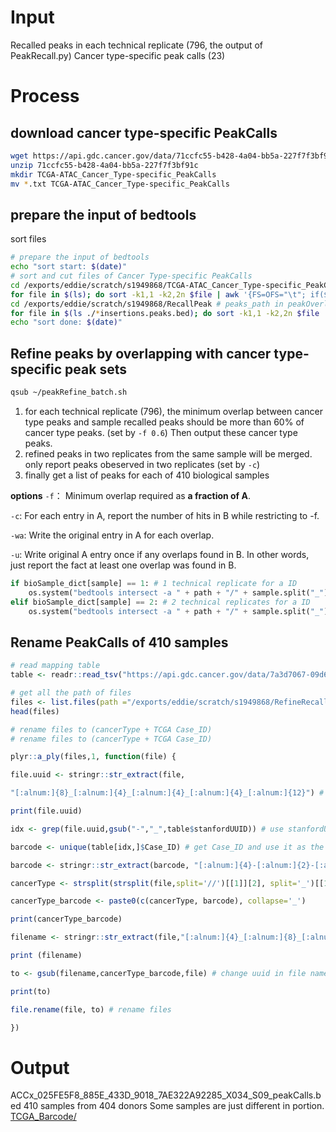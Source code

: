 # Input
Recalled peaks in each technical replicate (796, the output of PeakRecall.py)
Cancer type-specific peak calls (23)
# Process
## download cancer type-specific PeakCalls
```bash
wget https://api.gdc.cancer.gov/data/71ccfc55-b428-4a04-bb5a-227f7f3bf91c
unzip 71ccfc55-b428-4a04-bb5a-227f7f3bf91c
mkdir TCGA-ATAC_Cancer_Type-specific_PeakCalls
mv *.txt TCGA-ATAC_Cancer_Type-specific_PeakCalls
```
## prepare the input of bedtools
sort files
```bash
# prepare the input of bedtools
echo "sort start: $(date)"
# sort and cut files of Cancer Type-specific PeakCalls
cd /exports/eddie/scratch/s1949868/TCGA-ATAC_Cancer_Type-specific_PeakCalls # Cancer_Type_PeakCalls_path in peakOverlap.py
for file in $(ls); do sort -k1,1 -k2,2n $file | awk '{FS=OFS="\t"; if($1~/^chr/){print $1,$2,$3,$4;}}' > /exports/eddie/scratch/s1949868/RefineRecalledPeaks/${file}.sorted; done
cd /exports/eddie/scratch/s1949868/RecallPeak # peaks_path in peakOverlap.py
for file in $(ls ./*insertions.peaks.bed); do sort -k1,1 -k2,2n $file | awk '{FS=OFS="\t"; if($1~/^chr/){print $1,$2,$3}}' > /exports/eddie/scratch/s1949868/RefineRecalledPeaks/${file}.sorted; done
echo "sort done: $(date)"
```
## Refine peaks by overlapping with cancer type-specific peak sets
```bash
qsub ~/peakRefine_batch.sh
```
1. for each technical replicate (796), the minimum overlap between cancer type peaks and sample recalled peaks should be more than 60% of cancer type peaks. (set by `-f 0.6`) Then output these cancer type peaks.
2. refined peaks in two replicates from the same sample will be merged. only report peaks obeserved in two replicates (set by `-c`)
3. finally get a list of peaks for each of 410 biological samples

**options**
`-f`： Minimum overlap required as **a fraction of A**. 

`-c`: For each entry in A, report the number of hits in B while restricting to -f.

`-wa`: Write the original entry in A for each overlap.

`-u`: Write original A entry once if any overlaps found in B. In other words, just report the fact at least one overlap was found in B. 
```python
if bioSample_dict[sample] == 1: # 1 technical replicate for a ID
	os.system("bedtools intersect -a " + path + "/" + sample.split("_")[0].replace('x', '') + "*txt.sorted -b " + path + "/" + sample + "*bed.sorted -f 0.5 -u > " + path + "/" + sample+"_peakCalls.bed")
elif bioSample_dict[sample] == 2: # 2 technical replicates for a ID
	os.system("bedtools intersect -a " + path + "/" + sample.split("_")[0].replace('x', '') + "*txt.sorted -b " + path + "/" + sample + "*bed.sorted -f 0.5 -c -wa" + " | awk '{FS=OFS=" + r'"\t"' + ";if($5>0){print $1,$2,$3,$4}}'" + " > " + path + "/" + sample+"_peakCalls.bed")
```
## Rename PeakCalls of 410 samples
```r
# read mapping table
table <- readr::read_tsv("https://api.gdc.cancer.gov/data/7a3d7067-09d6-4acf-82c8-a1a81febf72c")

# get all the path of files
files <- list.files(path ="/exports/eddie/scratch/s1949868/RefineRecalledPeaks/allPeakCalls_CaseID/", pattern = "peakCalls.bed", all.files = FALSE, full.names = TRUE, recursive =TRUE, ignore.case = FALSE, include.dirs =TRUE, no.. = TRUE)
head(files)

# rename files to (cancerType + TCGA Case_ID)
# rename files to (cancerType + TCGA Case_ID)

plyr::a_ply(files,1, function(file) {

file.uuid <- stringr::str_extract(file,

"[:alnum:]{8}_[:alnum:]{4}_[:alnum:]{4}_[:alnum:]{4}_[:alnum:]{12}") # get stanfordUUID

print(file.uuid)

idx <- grep(file.uuid,gsub("-","_",table$stanfordUUID)) # use stanfordUUID to find the index

barcode <- unique(table[idx,]$Case_ID) # get Case_ID and use it as the barcode, and give technical replicates the same barcode

barcode <- stringr::str_extract(barcode, "[:alnum:]{4}-[:alnum:]{2}-[:alnum:]{4}-[:alnum:]{3}")

cancerType <- strsplit(strsplit(file,split='//')[[1]][2], split='_')[[1]][1]

cancerType_barcode <- paste0(c(cancerType, barcode), collapse='_')

print(cancerType_barcode)

filename <- stringr::str_extract(file,"[:alnum:]{4}_[:alnum:]{8}_[:alnum:]{4}_[:alnum:]{4}_[:alnum:]{4}_[:alnum:]{12}_[:alnum:]{4}_[:alnum:]{3}") # get the file name

print (filename)

to <- gsub(filename,cancerType_barcode,file) # change uuid in file names to new barcode

print(to)

file.rename(file, to) # rename files

})
```

# Output
ACCx_025FE5F8_885E_433D_9018_7AE322A92285_X034_S09_peakCalls.bed
410 samples from 404 donors
Some samples are just different in portion.
[TCGA_Barcode/](https://docs.gdc.cancer.gov/Encyclopedia/pages/TCGA_Barcode/)
<!--stackedit_data:
eyJoaXN0b3J5IjpbMTA1NjAyNjIyNywxMTEzMDgzNzM4LC02ND
k4NDkwNzAsLTE4MTA2NzU3MzMsNDkwMjkyOTI2LDE1NDc5OTYx
ODcsLTQzOTg2NDEzMywtMjEzNzM0MzkyMywtNTI5NzYzNDE4LD
E4NjI4NDUzMTksMTQ2NjQyNTAzNCwtMTI5NDIwNzY5NiwxODQ4
NjUzMTAwLC0xMzg3Mzc2ODk4XX0=
-->